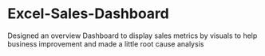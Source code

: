 # Excel-Sales-Dashboard
Designed an overview Dashboard to display sales metrics by visuals to help business improvement and made a little root cause analysis
